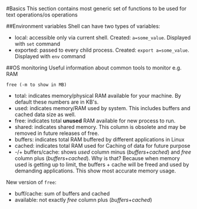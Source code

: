#Basics
This section contains most generic set of functions to be used for text operations/os operations

##Environment variables
Shell can have two types of variables:
 - local: accessible only via current shell. Created: `a=some_value`. Displayed with `set` command
 - exported: passed to every child process. Created: `export a=some_value`. Displayed with `env` command

##OS monitoring
Useful information about common tools to monitor e.g. RAM

`free (-m to show in MB)`
 - total: indicates memory/physical RAM available for your machine. By default these numbers are in KB's.
 - used: indicates memory/RAM used by system. This includes buffers and cached data size as well.
 - free: indicates total **unused** RAM available for new process to run.
 - shared:  indicates shared memory. This column is obsolete and may be removed in future releases of free.
 - buffers: indicates total RAM buffered by different applications in Linux
 - cached: indicates total RAM used for Caching of data for future purpose
 - -/+ buffers/cache: shows _used_ column minus (_buffers_+_cached_) and _free_ column plus (_buffers_+_cached_). 
 Why is that? Because when memory used is getting up to limit, the buffers + cache will be freed and used by demanding applications. 
 This show most accurate memory usage.
 
New version of `free`:
 - buff/cache: sum of buffers and cached
 - available: not exactly _free_ column plus (_buffers_+_cached_)
